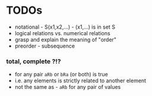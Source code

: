 
<!-- ======================================================================= -->
# TODOs

* notational - S(x1,x2,...) - (x1,...) is in set S
* logical relations vs. numerical relations
* grasp and explain the meaning of "order"
* preorder - subsequence

<!-- ======================================================================= -->

### total, complete ?!?

* for any pair `aRb` or `bRa` (or both) is true
* i.e. any elements is strictly related to another element
* not the same as - `aRb` for any pair of values
